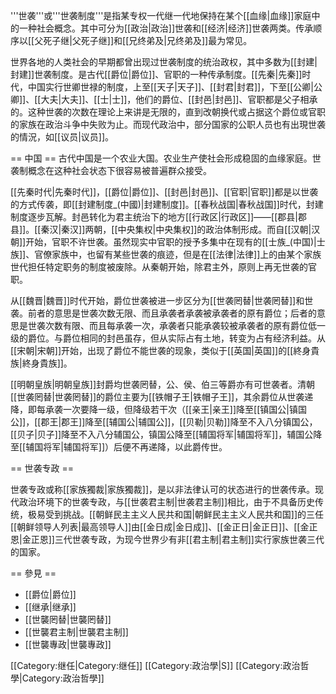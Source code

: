 '''世袭'''或'''世袭制度'''是指某专权一代继一代地保持在某个[[血缘|血缘]]家庭中的一种社会概念。其中可分为[[政治|政治]]世袭和[[经济|经济]]世袭两类。传承顺序以[[父死子继|父死子继]]和[[兄终弟及|兄终弟及]]最为常见。  

世界各地的人类社会的早期都曾出现过世袭制度的统治政权，其中多数为[[封建|封建]]世袭制度。是古代[[爵位|爵位]]、官职的一种传承制度。[[先秦|先秦]]时代，中国实行世卿世禄的制度，上至[[天子|天子]]、[[封君|封君]]，下至[[公卿|公卿]]、[[大夫|大夫]]、[[士|士]]，他们的爵位、[[封邑|封邑]]、官职都是父子相承的。这种世袭的次数在理论上来讲是无限的，直到改朝换代或占据这个爵位或官职的家族在政治斗争中失败为止。而现代政治中，部分国家的公职人员也有出現世袭的情況，如[[议员|议员]]。

== 中国 ==
古代中国是一个农业大国。农业生产使社会形成稳固的血缘家庭。世袭制概念在这种社会状态下很容易被普遍群众接受。

[[先秦时代|先秦时代]]，[[爵位|爵位]]、[[封邑|封邑]]、[[官职|官职]]都是以世袭的方式传袭，即[[封建制度_(中國)|封建制度]]。[[春秋战国|春秋战国]]时代，封建制度逐步瓦解。封邑转化为君主统治下的地方[[行政区|行政区]]——[[郡县|郡县]]。[[秦汉|秦汉]]两朝，[[中央集权|中央集权]]的政治体制形成。而自[[汉朝|汉朝]]开始，官职不许世袭。虽然现实中官职的授予多集中在现有的[[士族_(中国)|士族]]、官僚家族中，也留有某些世袭的痕迹，但是在[[法律|法律]]上的由某个家族世代担任特定职务的制度被废除。从秦朝开始，除君主外，原则上再无世袭的官职。

从[[魏晋|魏晋]]时代开始，爵位世袭被进一步区分为[[世袭罔替|世袭罔替]]和世袭。前者的意思是世袭次数无限、而且承袭者承袭被承袭者的原有爵位；后者的意思是世袭次数有限、而且每承袭一次，承袭者只能承袭较被承袭者的原有爵位低一级的爵位。与爵位相同的封邑虽存，但从实际占有土地，转变为占有经济利益。从[[宋朝|宋朝]]开始，出现了爵位不能世袭的现象，类似于[[英国|英国]]的[[終身貴族|終身貴族]]。

[[明朝皇族|明朝皇族]]封爵均世袭罔替，公、侯、伯三等爵亦有可世袭者。清朝[[世袭罔替|世袭罔替]]的爵位主要为[[铁帽子王|铁帽子王]]，其余爵位从世袭递降，即每承袭一次要降一级，但降级若干次（[[亲王|亲王]]降至[[镇国公|镇国公]]，[[郡王|郡王]]降至[[辅国公|辅国公]]，[[贝勒|贝勒]]降至不入八分镇国公，[[贝子|贝子]]降至不入八分辅国公，镇国公降至[[辅国将军|辅国将军]]，辅国公降至[[辅国将军|辅国将军]]）后便不再递降，以此爵传世。

== 世袭专政 ==

世袭专政或称[[家族獨裁|家族獨裁]]，是以非法律认可的状态进行的世袭传承。现代政治环境下的世袭专政，与[[世袭君主制|世袭君主制]]相比，由于不具备历史传统，极易受到挑战。[[朝鲜民主主义人民共和国|朝鲜民主主义人民共和国]]的三任[[朝鲜领导人列表|最高领导人]]由[[金日成|金日成]]、[[金正日|金正日]]、[[金正恩|金正恩]]三代世袭专政，为现今世界少有非[[君主制|君主制]]实行家族世袭三代的国家。

== 參見 ==
* [[爵位|爵位]]
* [[继承|继承]]
* [[世襲罔替|世襲罔替]]
* [[世襲君主制|世襲君主制]]
* [[世襲專政|世襲專政]]

[[Category:继任|Category:继任]]
[[Category:政治學|S]]
[[Category:政治哲學|Category:政治哲學]]